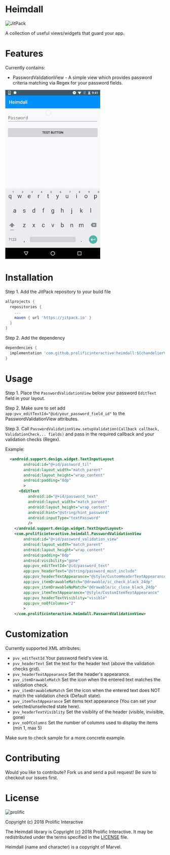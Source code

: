 Heimdall
========

![JitPack](https://img.shields.io/jitpack/v/jitpack/maven-simple.svg?style=for-the-badge)

A collection of useful views/widgets that guard your app.

Features
========

Currently contains:
- PasswordValidationView - A simple view which provides password criteria matching via Regex for your password fields. 

<img src="/images/demo1.gif" alt="Demo Screen Capture" width="300px" />

Installation
========

Step 1. Add the JitPack repository to your build file

```groovy
allprojects {
  repositories {
    ...
    maven { url 'https://jitpack.io' }
  }
}
```

Step 2. Add the dependency

```groovy
dependencies {
  implementation 'com.github.prolificinteractive:heimdall:${chandelierVersion}'
}
```

Usage
========

Step 1. Place the `PasswordValidationView` below your password `EditText` field in your layout.

Step 2. Make sure to set add `app:pvv_editTextId="@id/your_password_field_id"` to the PasswordValidationView attributes.

Step 3. Call `PasswordValidationView.setupValidation(Callback callback, ValidationCheck... fields)` and pass in the required callback and your validation checks (Regex).

Example:

```xml
  <android.support.design.widget.TextInputLayout
        android:id="@+id/password_til"
        android:layout_width="match_parent"
        android:layout_height="wrap_content"
        android:padding="8dp"
        >
      <EditText
          android:id="@+id/password_text"
          android:layout_width="match_parent"
          android:layout_height="wrap_content"
          android:hint="@string/hint_password"
          android:inputType="textPassword"
          />
    </android.support.design.widget.TextInputLayout>
    <com.prolificinteractive.heimdall.PasswordValidationView
        android:id="@+id/password_validation_view"
        android:layout_width="match_parent"
        android:layout_height="wrap_content"
        android:padding="8dp"
        android:visibility="gone"
        app:pvv_editTextId="@id/password_text"
        app:pvv_headerText="@string/password_must_include"
        app:pvv_headerTextAppearance="@style/CustomHeaderTextAppearance"
        app:pvv_itemDrawableMatch="@drawable/ic_check_black_24dp"
        app:pvv_itemDrawableNoMatch="@drawable/ic_close_black_24dp"
        app:pvv_itemTextAppearance="@style/CustomItemTextAppearance"
        app:pvv_headerTextVisiblity="visible"
        app:pvv_noOfColumns="2"
        >
    </com.prolificinteractive.heimdall.PasswordValidationView>
```

Customization
========

Currently supported XML attributes:

- `pvv_editTextId` Your password field's view id.
- `pvv_headerText` Set the text for the header text (above the validation checks grid).
- `pvv_headerTextAppearance` Set the header's appearance.
- `pvv_itemDrawableMatch` Set the icon when the entered text matches the validation check.
- `pvv_itemDrawableNoMatch` Set the icon when the entered text does NOT match the validation check (Default state).
- `pvv_itemTextAppearance` Set items text appearance (You can set your selected/unselected state here).
- `pvv_headerTextVisiblity` Set the visiblity of the header (visible, invisible, gone)
- `pvv_noOfColumns` Set the number of columns used to display the items (min 1, max 5)

Make sure to check sample for a more concrete example.

Contributing
========

Would you like to contribute? Fork us and send a pull request! Be sure to checkout our issues first.

License
========

![prolific](https://s3.amazonaws.com/prolificsitestaging/logos/Prolific_Logo_Full_Color.png)

Copyright (c) 2018 Prolific Interactive

The Heimdall library is Copyright (c) 2018 Prolific Interactive. It may be redistributed under the terms specified in the [LICENSE] file.

[LICENSE]: /LICENSE

Heimdall (name and character) is a copyright of Marvel.